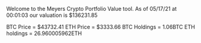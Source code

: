 Welcome to the Meyers Crypto Portfolio Value tool. 
As of 05/17/21 at 00:01:03 our valuation is $136231.85 

BTC Price = $43732.41
 ETH Price = $3333.66
BTC Holdings = 1.06BTC
 ETH holdings = 26.960005962ETH 
